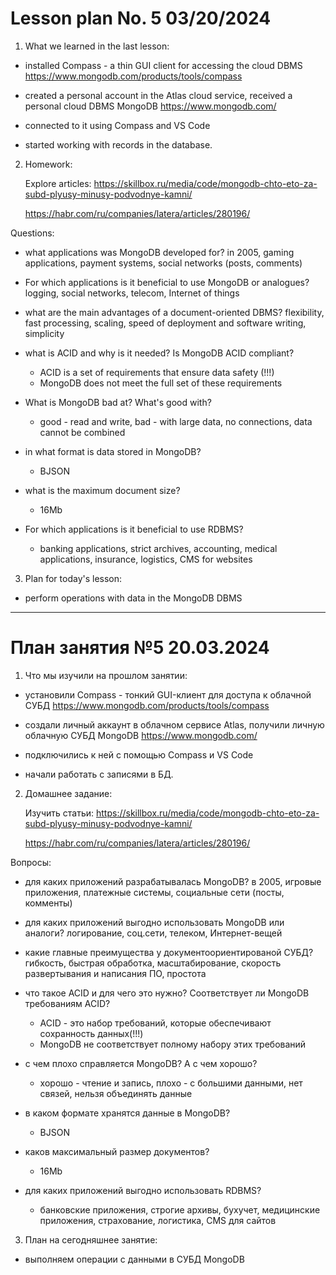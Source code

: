 # Lesson plan No. 5 03/20/2024

1. What we learned in the last lesson:
- installed Compass - a thin GUI client for accessing the cloud DBMS
  https://www.mongodb.com/products/tools/compass

- created a personal account in the Atlas cloud service, received a personal cloud DBMS MongoDB
  https://www.mongodb.com/

- connected to it using Compass and VS Code

- started working with records in the database.

2. Homework:

   Explore articles:
   https://skillbox.ru/media/code/mongodb-chto-eto-za-subd-plyusy-minusy-podvodnye-kamni/

   https://habr.com/ru/companies/latera/articles/280196/

Questions:
- what applications was MongoDB developed for?
  in 2005, gaming applications, payment systems, social networks (posts, comments)

- For which applications is it beneficial to use MongoDB or analogues?
  logging, social networks, telecom, Internet of things

- what are the main advantages of a document-oriented DBMS?
  flexibility, fast processing, scaling, speed of deployment and software writing, simplicity

- what is ACID and why is it needed? Is MongoDB ACID compliant?
    - ACID is a set of requirements that ensure data safety (!!!)
    - MongoDB does not meet the full set of these requirements

- What is MongoDB bad at? What's good with?
    - good - read and write, bad - with large data, no connections, data cannot be combined

- in what format is data stored in MongoDB?
    - BJSON

- what is the maximum document size?
    - 16Mb

- For which applications is it beneficial to use RDBMS?
    - banking applications, strict archives, accounting, medical applications, insurance, logistics, CMS for websites

3. Plan for today's lesson:

- perform operations with data in the MongoDB DBMS

-----------------------------------------------------------

# План занятия №5 20.03.2024

1. Что мы изучили на прошлом занятии:
- установили Compass - тонкий GUI-клиент для доступа к облачной СУБД
  https://www.mongodb.com/products/tools/compass

- создали личный аккаунт в облачном сервисе Atlas, получили личную облачную СУБД MongoDB
  https://www.mongodb.com/ 

- подключились к ней с помощью Compass и VS Code

- начали работать с записями в БД.


2. Домашнее задание:

   Изучить статьи:
   https://skillbox.ru/media/code/mongodb-chto-eto-za-subd-plyusy-minusy-podvodnye-kamni/

   https://habr.com/ru/companies/latera/articles/280196/

Вопросы:
- для каких приложений разрабатывалась MongoDB?
   в 2005, игровые приложения, платежные системы, социальные сети (посты, комменты)

- для каких приложений выгодно использовать MongoDB или аналоги?
   логирование, соц.сети, телеком, Интернет-вещей

- какие главные преимущества у документоориентированой СУБД?
  гибкость, быстрая обработка, масштабирование, скорость развертывания и написания ПО, простота

- что такое ACID и для чего это нужно? Соответствует ли MongoDB требованиям ACID?
  - ACID - это набор требований, которые обеспечивают сохранность данных(!!!)
  - MongoDB не соответствует полному набору этих требований

- с чем плохо справляется MongoDB? А с чем хорошо?
  - хорошо - чтение и запись, плохо - с большими данными, нет связей, нельзя объединять данные
  
- в каком формате хранятся данные в MongoDB?
  - BJSON
  
- каков максимальный размер документов?
  - 16Mb
  
- для каких приложений выгодно использовать RDBMS?
  - банковские приложения, строгие архивы, бухучет, медицинские приложения, страхование, логистика, CMS для сайтов

3. План на сегодняшнее занятие:
    
- выполняем операции с данными в СУБД MongoDB
